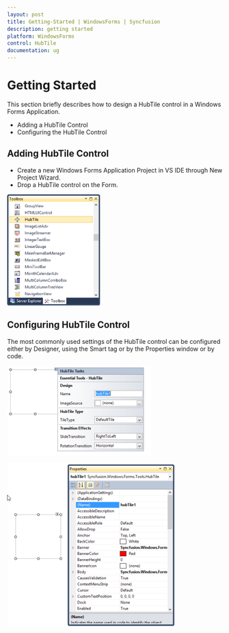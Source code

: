 ```yaml
---
layout: post
title: Getting-Started | WindowsForms | Syncfusion
description: getting started
platform: WindowsForms
control: HubTile
documentation: ug
---
```

# Getting Started

This section briefly describes how to design a HubTile control in a Windows Forms Application.

* Adding a HubTile Control
* Configuring the HubTile Control

## Adding HubTile Control

* Create a new Windows Forms Application Project in VS IDE through New Project Wizard.
* Drop a HubTile control on the Form.

 ![](Adding-hubtile-control_images/Adding-hubtile-control_img1.png) 
 


## Configuring HubTile Control 

The most commonly used settings of the HubTile control can be configured either by Designer, using the Smart tag or by the Properties window or by code. 


![](Configuring-hubtile-control_images/Configuring-hubtile-control_img1.png)
 



 ![](Configuring-hubtile-control_images/Configuring-hubtile-control_img2.png) 
